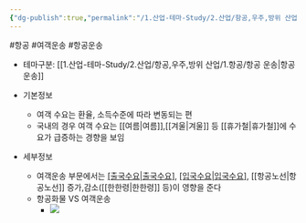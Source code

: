 ```yaml
---
{"dg-publish":true,"permalink":"/1.산업-테마-Study/2.산업/항공,우주,방위 산업/1.항공/INFO-항공/여객 운송/","created":"2024-11-20T21:02:29.478+09:00","updated":"2025-06-26T17:11:20.993+09:00"}
---
```


#항공 #여객운송 #항공운송 

- 테마구분: [[1.산업-테마-Study/2.산업/항공,우주,방위 산업/1.항공/항공 운송\|항공 운송]]


- 기본정보
	- 여객 수요는 환율, 소득수준에 따라 변동되는 편 
	- 국내의 경우 여객 수요는 [[여름\|여름]],[[겨울\|겨울]] 등 [[휴가철\|휴가철]]에 수요가 급증하는 경향을 보임  


- 세부정보
	- 여객운송 부문에서는 [[출국수요\|출국수요]](외국인,내국인), [[입국수요\|입국수요]](외국인,내국인), [[항공노선\|항공노선]] 증가,감소([[한한령\|한한령]] 등)이 영향을 준다
	- 항공화물 VS 여객운송
		- ![](https://i.imgur.com/F7R9eNG.png)

